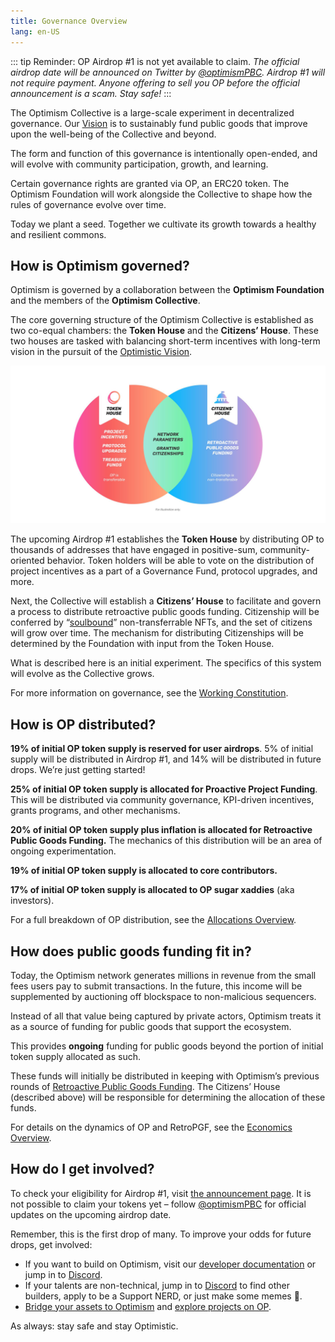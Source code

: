 ```yaml
---
title: Governance Overview
lang: en-US
---
```


::: tip Reminder: OP Airdrop #1 is not yet available to claim.
*The official airdrop date will be announced on Twitter by [@optimismPBC](https://twitter.com/optimismPBC).*
*Airdrop #1 will not require payment.*
*Anyone offering to sell you OP before the official announcement is a scam.*
*Stay safe!*
:::

The Optimism Collective is a large-scale experiment in decentralized governance. 
Our [Vision](https://optimism.io/vision) is to sustainably fund public goods that improve upon the well-being of the Collective and beyond.

The form and function of this governance is intentionally open-ended, and will evolve with community participation, growth, and learning. 

Certain governance rights are granted via OP, an ERC20 token. 
The Optimism Foundation will work alongside the Collective to shape how the rules of governance evolve over time.

Today we plant a seed. 
Together we cultivate its growth towards a healthy and resilient commons. 

## How is Optimism governed?

Optimism is governed by a collaboration between the **Optimism Foundation** and the members of the **Optimism Collective**. 

The core governing structure of the Optimism Collective is established as two co-equal chambers: the **Token House** and the **Citizens’ House**. 
These two houses are tasked with balancing short-term incentives with long-term vision in the pursuit of the [Optimistic Vision](https://optimism.io/vision).

![Venn diagram](../../assets/docs/governance/readme/houses.jpeg)

The upcoming Airdrop #1 establishes the **Token House** by distributing OP to thousands of addresses that have engaged in positive-sum, community-oriented behavior. 
Token holders will be able to vote on the distribution of project incentives as a part of a Governance Fund, protocol upgrades, and more.

Next, the Collective will establish a **Citizens’ House** to facilitate and govern a process to distribute retroactive public goods funding. 
Citizenship will be conferred by “[soulbound](https://vitalik.ca/general/2022/01/26/soulbound.html)” non-transferrable NFTs, and the set of citizens will grow over time. 
The mechanism for distributing Citizenships will be determined by the Foundation with input from the Token House. 

What is described here is an initial experiment. 
The specifics of this system will evolve as the Collective grows.

For more information on governance, see the [Working Constitution](https://gov.optimism.io/t/the-optimism-constitution/55/1).

## How is OP distributed?

**19% of initial OP token supply is reserved for user airdrops**. 
5% of initial supply will be distributed in Airdrop #1, and 14% will be distributed in future drops. 
We’re just getting started!

**25% of initial OP token supply is allocated for Proactive Project Funding**. 
This will be distributed via community governance, KPI-driven incentives, grants programs, and other mechanisms. 

**20% of initial OP token supply plus inflation is allocated for Retroactive Public Goods Funding.** 
The mechanics of this distribution will be an area of ongoing experimentation. 

**19% of initial OP token supply is allocated to core contributors.**

**17% of initial OP token supply is allocated to OP sugar xaddies** (aka investors).

For a full breakdown of OP distribution, see the [Allocations Overview](allocations.md).

## How does public goods funding fit in?

Today, the Optimism network generates millions in revenue from the small fees users pay to submit transactions. 
In the future, this income will be supplemented by auctioning off blockspace to non-malicious sequencers.

Instead of all that value being captured by private actors, Optimism treats it as a source of funding for public goods that support the ecosystem.

This provides **ongoing** funding for public goods beyond the portion of initial token supply allocated as such. 

These funds will initially be distributed in keeping with Optimism’s previous rounds of [Retroactive Public Goods Funding](https://medium.com/ethereum-optimism/retroactive-public-goods-funding-33c9b7d00f0c).
The Citizens’ House (described above) will be responsible for determining the allocation of these funds.

For details on the dynamics of OP and RetroPGF, see the [Economics Overview](economics.md).

## How do I get involved?

To check your eligibility for Airdrop #1, visit [the announcement page](https://app.optimism.io/governance). 
It is not possible to claim your tokens yet – follow [@optimismPBC](https://twitter.com/optimismPBC) for official updates on the upcoming airdrop date.

Remember, this is the first drop of many. 
To improve your odds for future drops, get involved:

- If you want to build on Optimism, visit our [developer documentation](https://community.optimism.io/) or jump in to [Discord](https://discord.optimism.io).
- If your talents are non-technical, jump in to [Discord](https://discord.optimism.io) to find other builders, apply to be a Support NERD, or just make some memes 🍉.
- [Bridge your assets to Optimism](https://app.optimism.io/bridge) and [explore projects on OP](https://www.optimism.io/apps/all).

As always: stay safe and stay Optimistic.
